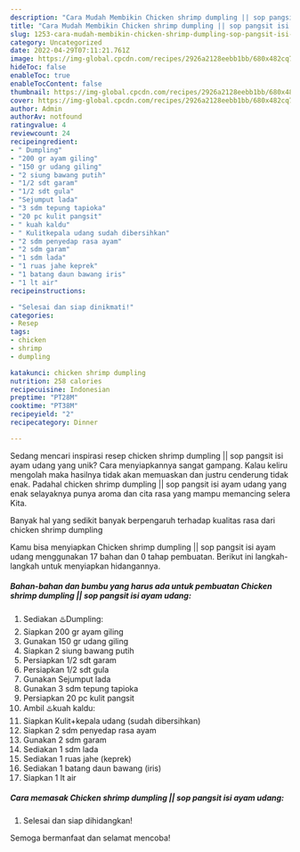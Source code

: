 ```yaml
---
description: "Cara Mudah Membikin Chicken shrimp dumpling || sop pangsit isi ayam udang yang Lezat Sekali"
title: "Cara Mudah Membikin Chicken shrimp dumpling || sop pangsit isi ayam udang yang Lezat Sekali"
slug: 1253-cara-mudah-membikin-chicken-shrimp-dumpling-sop-pangsit-isi-ayam-udang-yang-lezat-sekali
category: Uncategorized
date: 2022-04-29T07:11:21.761Z
image: https://img-global.cpcdn.com/recipes/2926a2128eebb1bb/680x482cq70/chicken-shrimp-dumpling-sop-pangsit-isi-ayam-udang-foto-resep-utama.jpg
hideToc: false
enableToc: true
enableTocContent: false
thumbnail: https://img-global.cpcdn.com/recipes/2926a2128eebb1bb/680x482cq70/chicken-shrimp-dumpling-sop-pangsit-isi-ayam-udang-foto-resep-utama.jpg
cover: https://img-global.cpcdn.com/recipes/2926a2128eebb1bb/680x482cq70/chicken-shrimp-dumpling-sop-pangsit-isi-ayam-udang-foto-resep-utama.jpg
author: Admin
authorAv: notfound
ratingvalue: 4
reviewcount: 24
recipeingredient:
- " Dumpling"
- "200 gr ayam giling"
- "150 gr udang giling"
- "2 siung bawang putih"
- "1/2 sdt garam"
- "1/2 sdt gula"
- "Sejumput lada"
- "3 sdm tepung tapioka"
- "20 pc kulit pangsit"
- " kuah kaldu"
- " Kulitkepala udang sudah dibersihkan"
- "2 sdm penyedap rasa ayam"
- "2 sdm garam"
- "1 sdm lada"
- "1 ruas jahe keprek"
- "1 batang daun bawang iris"
- "1 lt air"
recipeinstructions:

- "Selesai dan siap dinikmati!"
categories:
- Resep
tags:
- chicken
- shrimp
- dumpling

katakunci: chicken shrimp dumpling 
nutrition: 258 calories
recipecuisine: Indonesian
preptime: "PT28M"
cooktime: "PT38M"
recipeyield: "2"
recipecategory: Dinner

---
```





Sedang mencari inspirasi resep chicken shrimp dumpling || sop pangsit isi ayam udang yang unik? Cara menyiapkannya sangat gampang. Kalau keliru mengolah maka hasilnya tidak akan memuaskan dan justru cenderung tidak enak. Padahal chicken shrimp dumpling || sop pangsit isi ayam udang yang enak selayaknya punya aroma dan cita rasa yang mampu memancing selera Kita.





Banyak hal yang sedikit banyak berpengaruh terhadap kualitas rasa dari chicken shrimp dumpling 





 Kamu bisa menyiapkan Chicken shrimp dumpling || sop pangsit isi ayam udang menggunakan 17 bahan dan 0 tahap pembuatan. Berikut ini langkah-langkah untuk menyiapkan hidangannya.

<!--inarticleads1-->

##### Bahan-bahan dan bumbu yang harus ada untuk pembuatan Chicken shrimp dumpling || sop pangsit isi ayam udang:

1. Sediakan  ♨️Dumpling:
1. Siapkan 200 gr ayam giling
1. Gunakan 150 gr udang giling
1. Siapkan 2 siung bawang putih
1. Persiapkan 1/2 sdt garam
1. Persiapkan 1/2 sdt gula
1. Gunakan Sejumput lada
1. Gunakan 3 sdm tepung tapioka
1. Persiapkan 20 pc kulit pangsit
1. Ambil  ♨️kuah kaldu:
1. Siapkan  Kulit+kepala udang (sudah dibersihkan)
1. Siapkan 2 sdm penyedap rasa ayam
1. Gunakan 2 sdm garam
1. Sediakan 1 sdm lada
1. Sediakan 1 ruas jahe (keprek)
1. Sediakan 1 batang daun bawang (iris)
1. Siapkan 1 lt air




<!--inarticleads2-->

##### Cara memasak Chicken shrimp dumpling || sop pangsit isi ayam udang:


1. Selesai dan siap dihidangkan!



 Semoga bermanfaat dan selamat mencoba!
